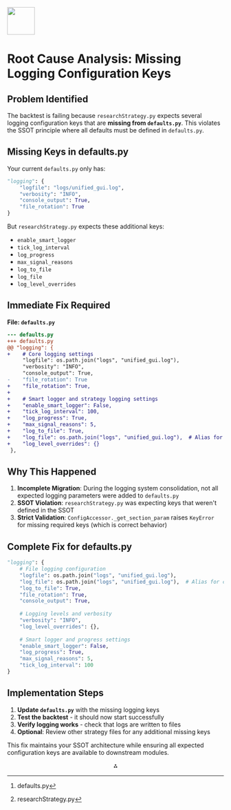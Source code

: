 <img src="https://r2cdn.perplexity.ai/pplx-full-logo-primary-dark%402x.png" style="height:64px;margin-right:32px"/>

# Root Cause Analysis: Missing Logging Configuration Keys

## **Problem Identified**

The backtest is failing because `researchStrategy.py` expects several logging configuration keys that are **missing from `defaults.py`**. This violates the SSOT principle where all defaults must be defined in `defaults.py`.

## **Missing Keys in defaults.py**

Your current `defaults.py` only has:

```python
"logging": {
    "logfile": "logs/unified_gui.log",
    "verbosity": "INFO", 
    "console_output": True,
    "file_rotation": True
}
```

But `researchStrategy.py` expects these additional keys:

- `enable_smart_logger`
- `tick_log_interval`
- `log_progress`
- `max_signal_reasons`
- `log_to_file`
- `log_file`
- `log_level_overrides`


## **Immediate Fix Required**

**File: `defaults.py`**

```diff
--- defaults.py
+++ defaults.py
@@ "logging": {
+    # Core logging settings
     "logfile": os.path.join("logs", "unified_gui.log"),
     "verbosity": "INFO",
     "console_output": True,
-    "file_rotation": True
+    "file_rotation": True,
+    
+    # Smart logger and strategy logging settings
+    "enable_smart_logger": False,
+    "tick_log_interval": 100,
+    "log_progress": True,
+    "max_signal_reasons": 5,
+    "log_to_file": True,
+    "log_file": os.path.join("logs", "unified_gui.log"),  # Alias for logfile
+    "log_level_overrides": {}
 },
```


## **Why This Happened**

1. **Incomplete Migration**: During the logging system consolidation, not all expected logging parameters were added to `defaults.py`
2. **SSOT Violation**: `researchStrategy.py` was expecting keys that weren't defined in the SSOT
3. **Strict Validation**: `ConfigAccessor._get_section_param` raises `KeyError` for missing required keys (which is correct behavior)

## **Complete Fix for defaults.py**

```python
"logging": {
    # File logging configuration
    "logfile": os.path.join("logs", "unified_gui.log"),
    "log_file": os.path.join("logs", "unified_gui.log"),  # Alias for compatibility
    "log_to_file": True,
    "file_rotation": True,
    "console_output": True,
    
    # Logging levels and verbosity
    "verbosity": "INFO",
    "log_level_overrides": {},
    
    # Smart logger and progress settings
    "enable_smart_logger": False,
    "log_progress": True,
    "max_signal_reasons": 5,
    "tick_log_interval": 100
}
```


## **Implementation Steps**

1. **Update `defaults.py`** with the missing logging keys
2. **Test the backtest** - it should now start successfully
3. **Verify logging works** - check that logs are written to files
4. **Optional**: Review other strategy files for any additional missing keys

This fix maintains your SSOT architecture while ensuring all expected configuration keys are available to downstream modules.
<span style="display:none">[^1][^2]</span>

<div align="center">⁂</div>

[^1]: defaults.py

[^2]: researchStrategy.py

